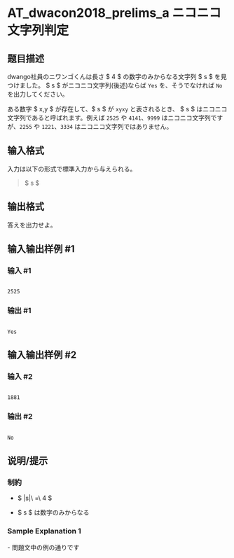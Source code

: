 # AT_dwacon2018_prelims_a ニコニコ文字列判定

## 题目描述

[problemUrl]: https://atcoder.jp/contests/dwacon2018-prelims/tasks/dwacon2018_prelims_a

dwango社員のニワンゴくんは長さ $ 4 $ の数字のみからなる文字列 $ s $ を見つけました。 $ s $ がニコニコ文字列(後述)ならば `Yes` を、そうでなければ `No` を出力してください。

ある数字 $ x,y $ が存在して、$ s $ が `xyxy` と表されるとき、 $ s $ はニコニコ文字列であると呼ばれます。例えば `2525` や `4141`、`9999` はニコニコ文字列ですが、`2255` や `1221`、`3334` はニコニコ文字列ではありません。

## 输入格式

入力は以下の形式で標準入力から与えられる。

> $ s $

## 输出格式

答えを出力せよ。

## 输入输出样例 #1

### 输入 #1

```
2525
```

### 输出 #1

```
Yes
```

## 输入输出样例 #2

### 输入 #2

```
1881
```

### 输出 #2

```
No
```

## 说明/提示

### 制約

- $ |s|\ =\ 4 $
- $ s $ は数字のみからなる

### Sample Explanation 1

\- 問題文中の例の通りです